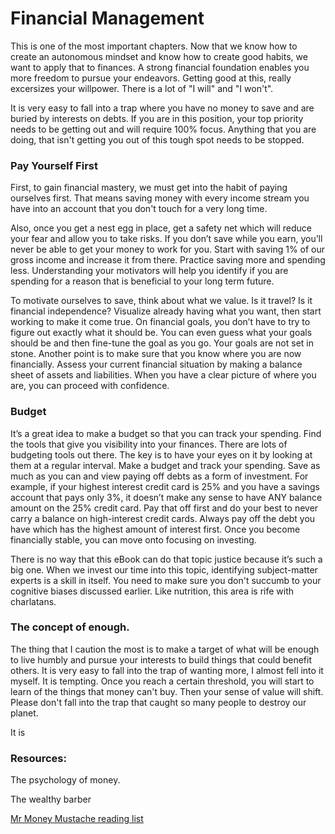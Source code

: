 # Financial Management

This is one of the most important chapters. Now that we know how to create an autonomous mindset and
know how to create good habits, we want to apply that to finances. A strong financial foundation
enables you more freedom to pursue your endeavors. Getting good at this, really excersizes your willpower. There is
a lot of "I will" and "I won't".

It is very easy to fall into a trap where you have no money to save and are buried by interests on debts. If you are in 
this position, your top priority needs to be getting out and will require 100% focus. Anything that you are doing, 
that isn't getting you out of this tough spot needs to be stopped.

### Pay Yourself First
First, to gain financial mastery, we must get into the habit of paying ourselves first. That means saving money with 
every income stream you have into an account that you don't touch for a very long time.

Also, once you get a nest egg in place, get a safety net which will reduce your fear and allow you to 
take risks. If you don’t save while you earn, you’ll never be able to get your money to work for you. 
Start with saving 1% of our gross income and increase it from there.  Practice saving more and spending less. 
Understanding your motivators will help you identify if you are spending for 
a reason that is beneficial to your long term future.

To motivate ourselves to save, think about what we value. Is it travel? Is it financial independence? Visualize 
already having what you want, then start working to make it come true. 
On financial goals, you don’t have to try to figure out exactly what it should be. You can even guess what 
your goals should be and then fine-tune the goal as you go. Your goals are not set in stone. 
Another point is to make sure that you know where you are now financially. Assess your current financial situation 
by making a balance sheet of assets and liabilities. When you have a clear picture of where you are, you can proceed 
with confidence. 

### Budget

It’s a great idea to make a budget so that you can track your spending. Find the tools that give you visibility into your finances. 
There are lots of budgeting tools out there. The key is to have your eyes on it by looking at them at a regular interval.
Make a budget and track your spending. Save as much as you can and view paying off debts as a form of investment. 
For example, if your highest interest credit card is 25% and you have a savings account that pays only 3%, it 
doesn’t make any sense to have ANY balance amount on the 25% credit card. Pay that off first and do your best to 
never carry a balance on high-interest credit cards. Always pay off the debt you have which has the highest amount 
of interest first. Once you become financially stable, you can move onto focusing on investing.

There is no way that this eBook can do that topic 
justice because it’s such a big one. When we invest our time into this topic, identifying subject-matter experts is a skill in itself.
You need to make sure you don't succumb to your cognitive biases discussed earlier. Like nutrition, this area is rife with charlatans.

### The concept of enough.

The thing that I caution the most is to make a target of what will be enough to live humbly and pursue your interests
to build things that could benefit others. It is very easy to fall into the trap of wanting more, I almost fell into
it myself. It is tempting. Once you reach a certain threshold, you will start to learn of the things that money can't buy.
Then your sense of value will shift. Please don't fall into the trap that caught so many people to destroy our planet.

It is 

### Resources:
The psychology of money.

The wealthy barber

[Mr Money Mustache reading list](https://www.mrmoneymustache.com/the-mmm-reading-list/)







